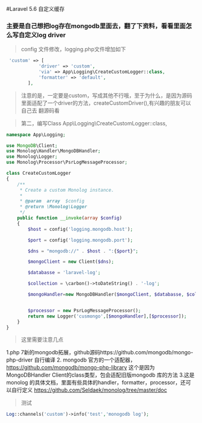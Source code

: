 #Laravel 5.6 自定义缓存

### 主要是自己想把log存在mongodb里面去，翻了下资料，看看里面怎么写自定义log driver

> config 文件修改，logging.php文件增加如下

```php 
 'custom' => [
            'driver' => 'custom',
            'via' => App\Logging\CreateCustomLogger::class,
            'formatter' => 'default',
        ],
```

> 注意的是，一定要是custom，写成其他不行哦，至于为什么，是因为源码里面适配了一个driver的方法，createCustomDriver(),有兴趣的朋友可以自己去
> 翻源码看



> 第二，编写Class App\Logging\CreateCustomLogger::class,
```php
namespace App\Logging;

use MongoDB\Client;
use Monolog\Handler\MongoDBHandler;
use Monolog\Logger;
use Monolog\Processor\PsrLogMessageProcessor;

class CreateCustomLogger
{
    /**
     * Create a custom Monolog instance.
     *
     * @param  array  $config
     * @return \Monolog\Logger
     */
    public function __invoke(array $config)
    {
        $host = config('logging.mongodb.host');

        $port = config('logging.mongodb.port');

        $dns = "mongodb://" . $host . ":{$port}";

        $mongoClient = new Client($dns);

        $databasse = 'laravel-log';

        $collection = \carbon()->toDateString() . '-log';

        $mongoHandler=new MongoDBHandler($mongoClient, $databasse, $collection);


        $processor = new PsrLogMessageProcessor();
        return new Logger('cusmongo',[$mongoHandler],[$processor]);
    }
}

```

> 这里需要注意几点

1.php 7新的mongodb拓展，github源码https://github.com/mongodb/mongo-php-driver 自行编译
2. mongodb 官方的一个适配器，https://github.com/mongodb/mongo-php-library  这个是因为MongoDBHandler Client的class类型，包会适配旧版mongodb 库的方法
3.这是 monolog 的具体文档，里面有些具体的handler，formatter，processor，还可以自行定义 https://github.com/Seldaek/monolog/tree/master/doc
> 测试

```php
Log::channels('custom')->info('test','monogodb log');
```
